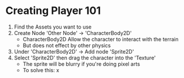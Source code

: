 # Creating Player 101
1. Find the Assets you want to use
2. Create Node 'Other Node' -> 'CharacterBody2D' 
    * CharacterBody2D Allow the character to interact with the terrain
    * But does not effect by other physics
3. Under 'CharacterBody2D' -> Add node 'Sprite2D'
4. Select 'Sprite2D' then drag the character into the 'Texture'
    * The sprite will be blurry if you're doing pixel arts
    * To solve this:
        x